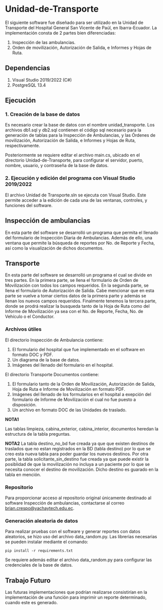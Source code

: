 # Unidad-de-Transporte
El siguiente software fue diseñado para ser utilizado en la Unidad de Transporte del Hospital General San Vicente de Paúl, en Ibarra-Ecuador. La implementación consta de 2 partes bien diferenciadas:

1. Inspección de las ambulancias.
2. Orden de movilización, Autorización de Salida, e Informes y Hojas de Ruta.

## Dependencias
1. Visual Studio 2019/2022 (C#)
2. PostgreSQL 13.4

## Ejecución

### 1. Creación de la base de datos
Es necesario crear la base de datos con el nombre unidad_transporte. Los archivos db1.sql y db2.sql contienen el código sql necesario para la generación de tablas para la Inspección de Ambulancias, y las Órdenes de movilización, Autorización de Salida, e Informes y Hojas de Ruta, respectivamente.

Posteriormente se requiere editar el archivo main.cs, ubicado en el directorio Unidad-de-Transporte, para configurar el servidor, puerto, nombre, usuario, y contraseña de la base de datos.


### 2. Ejecución y edición del programa con Visual Studio 2019/2022

El archivo Unidad de Transporte.sln se ejecuta con Visual Studio. Este permite acceder a la edición de cada una de las ventanas, controles, y funciones del software. 

## Inspección de ambulancias
En esta parte del software se desarrolló un programa que permita el llenado del formulario de Inspección Diaria de Ambulancias. Además de ello, una ventana que permite la búsqueda de reportes por No. de Reporte y Fecha, así como la visualización de dichos documentos.

##    Transporte
En esta parte del software se desarrolló un programa el cual se divide en tres partes. En la primera parte, se llena el formulario de Orden de Movilización con todos los campos requeridos. En la segunda parte, se llena el formulario de Autorización de Salida. Cabe mencionar que en esta parte se vuelve a tomar ciertos datos de la primera parte y además se llenan los nuevos campos requeridos. Finalmente tenemos la tercera parte, donde se prodrá realizar la busqueda tanto de la Hoja de Ruta como del Informe de Movilización ya sea con el No. de Reporte, Fecha, No. de Vehículo o el Conductor.
### Archivos útiles
El directorio Inspección de Ambulancia contiene:

1. El formulario del hospital que fue implementado en el software en formato DOC y PDF.
2. Un diagrama de la base de datos.
3. Imágenes del llenado del formulario en el hospital.

El directorio Transporte Documentos contiene:

1. El formulario tanto de la Orden de Movilización, Autorización de Salida, Hoja de Ruta e Informe de Movilización en formato PDF.
2. Imágenes del llenado de los formularios en el hospital a exepción del formulario de Informe de Movilización el cual no fue puesto a disposición.
3. Un archivo en formato DOC de las Unidades de traslado.

**NOTA1** 

Las tablas limpieza, cabina_exterior, cabina_interior, documentos heredan la estructura de la tabla preguntas.

**NOTA2**
La tabla destino_no_bd fue creada ya que que existen destinos de traslados que no estan registrados en la BD (tabla destino) por lo que se creo esta nueva tabla para poder guardar los nuevos destinos. Por otra parte, la tabla solicitante_sin_destino fue creada ya que puede existir la posiblidad de que la movilización no incluya a un paciente por lo que se necesita conocer el destino de movilización. Dicho destino es guarado en la tabla en mención.

### Repositorio 
Para proporcionar acceso al repositorio original únicamente destinado al software Inspección de ambulancias, contactarse al correo brian.crespo@yachaytech.edu.ec.

### Generación aleatoria de datos
Para realizar pruebas con el software y generar reportes con datos aleatorios, se hizo uso del archivo data_random.py. Las librerias necesarias se pueden instalar mediante el comando: 

~~~
pip install -r requirements.txt
~~~

Se requiere además editar el archivo data_random.py para configurar las credenciales de la base de datos.

## Trabajo Futuro
Las futuras implementaciones que podrían realizarse consistirían en la implementación de una función para imprimir un reporte determinado, cuando este es generado.

